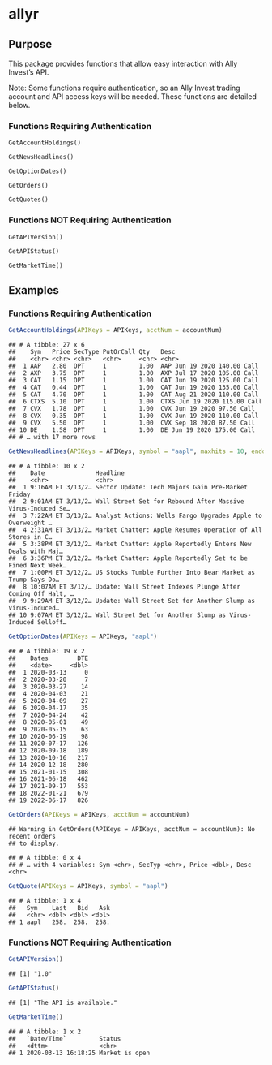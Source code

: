 allyr
================

## Purpose

This package provides functions that allow easy interaction with Ally
Invest’s API.

Note: Some functions require authentication, so an Ally Invest trading
account and API access keys will be needed. These functions are detailed
below.

### Functions Requiring Authentication

`GetAccountHoldings()`

`GetNewsHeadlines()`

`GetOptionDates()`

`GetOrders()`

`GetQuotes()`

### Functions NOT Requiring Authentication

`GetAPIVersion()`

`GetAPIStatus()`

`GetMarketTime()`

## Examples

### Functions Requiring Authentication

``` r
GetAccountHoldings(APIKeys = APIKeys, acctNum = accountNum)
```

    ## # A tibble: 27 x 6
    ##    Sym   Price SecType PutOrCall Qty   Desc                        
    ##    <chr> <chr> <chr>   <chr>     <chr> <chr>                       
    ##  1 AAP   2.80  OPT     1         1.00  AAP Jun 19 2020 140.00 Call 
    ##  2 AXP   3.75  OPT     1         1.00  AXP Jul 17 2020 105.00 Call 
    ##  3 CAT   1.15  OPT     1         1.00  CAT Jun 19 2020 125.00 Call 
    ##  4 CAT   0.44  OPT     1         1.00  CAT Jun 19 2020 135.00 Call 
    ##  5 CAT   4.70  OPT     1         1.00  CAT Aug 21 2020 110.00 Call 
    ##  6 CTXS  5.10  OPT     1         1.00  CTXS Jun 19 2020 115.00 Call
    ##  7 CVX   1.78  OPT     1         1.00  CVX Jun 19 2020 97.50 Call  
    ##  8 CVX   0.35  OPT     1         1.00  CVX Jun 19 2020 110.00 Call 
    ##  9 CVX   5.50  OPT     1         1.00  CVX Sep 18 2020 87.50 Call  
    ## 10 DE    1.58  OPT     1         1.00  DE Jun 19 2020 175.00 Call  
    ## # … with 17 more rows

``` r
GetNewsHeadlines(APIKeys = APIKeys, symbol = "aapl", maxhits = 10, enddate = "03/01")
```

    ## # A tibble: 10 x 2
    ##    Date              Headline                                                   
    ##    <chr>             <chr>                                                      
    ##  1 9:16AM ET 3/13/2… Sector Update: Tech Majors Gain Pre-Market Friday          
    ##  2 9:01AM ET 3/13/2… Wall Street Set for Rebound After Massive Virus-Induced Se…
    ##  3 7:22AM ET 3/13/2… Analyst Actions: Wells Fargo Upgrades Apple to Overweight …
    ##  4 2:31AM ET 3/13/2… Market Chatter: Apple Resumes Operation of All Stores in C…
    ##  5 3:38PM ET 3/12/2… Market Chatter: Apple Reportedly Enters New Deals with Maj…
    ##  6 3:36PM ET 3/12/2… Market Chatter: Apple Reportedly Set to be Fined Next Week…
    ##  7 1:00PM ET 3/12/2… US Stocks Tumble Further Into Bear Market as Trump Says Do…
    ##  8 10:07AM ET 3/12/… Update: Wall Street Indexes Plunge After Coming Off Halt, …
    ##  9 9:29AM ET 3/12/2… Update: Wall Street Set for Another Slump as Virus-Induced…
    ## 10 9:07AM ET 3/12/2… Wall Street Set for Another Slump as Virus-Induced Selloff…

``` r
GetOptionDates(APIKeys = APIKeys, "aapl")
```

    ## # A tibble: 19 x 2
    ##    Dates        DTE
    ##    <date>     <dbl>
    ##  1 2020-03-13     0
    ##  2 2020-03-20     7
    ##  3 2020-03-27    14
    ##  4 2020-04-03    21
    ##  5 2020-04-09    27
    ##  6 2020-04-17    35
    ##  7 2020-04-24    42
    ##  8 2020-05-01    49
    ##  9 2020-05-15    63
    ## 10 2020-06-19    98
    ## 11 2020-07-17   126
    ## 12 2020-09-18   189
    ## 13 2020-10-16   217
    ## 14 2020-12-18   280
    ## 15 2021-01-15   308
    ## 16 2021-06-18   462
    ## 17 2021-09-17   553
    ## 18 2022-01-21   679
    ## 19 2022-06-17   826

``` r
GetOrders(APIKeys = APIKeys, acctNum = accountNum)
```

    ## Warning in GetOrders(APIKeys = APIKeys, acctNum = accountNum): No recent orders
    ## to display.

    ## # A tibble: 0 x 4
    ## # … with 4 variables: Sym <chr>, SecTyp <chr>, Price <dbl>, Desc <chr>

``` r
GetQuote(APIKeys = APIKeys, symbol = "aapl")
```

    ## # A tibble: 1 x 4
    ##   Sym    Last   Bid   Ask
    ##   <chr> <dbl> <dbl> <dbl>
    ## 1 aapl   258.  258.  258.

### Functions NOT Requiring Authentication

``` r
GetAPIVersion()
```

    ## [1] "1.0"

``` r
GetAPIStatus()
```

    ## [1] "The API is available."

``` r
GetMarketTime()
```

    ## # A tibble: 1 x 2
    ##   `Date/Time`         Status        
    ##   <dttm>              <chr>         
    ## 1 2020-03-13 16:18:25 Market is open
